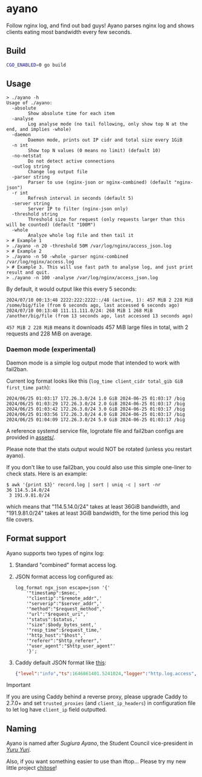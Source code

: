 # ayano

Follow nginx log, and find out bad guys! Ayano parses nginx log and shows clients eating most bandwidth every few seconds.

## Build

```sh
CGO_ENABLED=0 go build
```

## Usage

```console
> ./ayano -h
Usage of ./ayano:
  -absolute
        Show absolute time for each item
  -analyse
        Log analyse mode (no tail following, only show top N at the end, and implies -whole)
  -daemon
        Daemon mode, prints out IP cidr and total size every 1GiB
  -n int
        Show top N values (0 means no limit) (default 10)
  -no-netstat
        Do not detect active connections
  -outlog string
        Change log output file
  -parser string
        Parser to use (nginx-json or nginx-combined) (default "nginx-json")
  -r int
        Refresh interval in seconds (default 5)
  -server string
        Server IP to filter (nginx-json only)
  -threshold string
        Threshold size for request (only requests larger than this will be counted) (default "100M")
  -whole
        Analyze whole log file and then tail it
> # Example 1
> ./ayano -n 20 -threshold 50M /var/log/nginx/access_json.log
> # Example 2
> ./ayano -n 50 -whole -parser nginx-combined /var/log/nginx/access.log
> # Example 3. This will use fast path to analyse log, and just print result and quit.
> ./ayano -n 100 -analyse /var/log/nginx/access_json.log
```

By default, it would output like this every 5 seconds:

```console
2024/07/10 00:13:48 2222:222:2222::/48 (active, 1): 457 MiB 2 228 MiB /some/big/file (from 6 seconds ago, last accessed 6 seconds ago)
2024/07/10 00:13:48 111.11.111.0/24: 268 MiB 1 268 MiB /another/big/file (from 13 seconds ago, last accessed 13 seconds ago)
```

`457 MiB 2 228 MiB` means it downloads 457 MiB large files in total, with 2 requests and 228 MiB on average.

### Daemon mode (experimental)

Daemon mode is a simple log output mode that intended to work with fail2ban.

Current log format looks like this (`log_time client_cidr total_gib GiB first_time path`):

```log
2024/06/25 01:03:17 172.26.3.0/24 1.0 GiB 2024-06-25 01:03:17 /big
2024/06/25 01:03:29 172.26.3.0/24 2.0 GiB 2024-06-25 01:03:17 /big
2024/06/25 01:03:42 172.26.3.0/24 3.0 GiB 2024-06-25 01:03:17 /big
2024/06/25 01:03:56 172.26.3.0/24 4.0 GiB 2024-06-25 01:03:17 /big
2024/06/25 01:04:09 172.26.3.0/24 5.0 GiB 2024-06-25 01:03:17 /big
```

A reference systemd service file, logrotate file and fail2ban configs are provided in [assets/](assets/).

Please note that the stats output would NOT be rotated (unless you restart ayano).

If you don't like to use fail2ban, you could also use this simple one-liner to check stats. Here is an example:

```console
$ awk '{print $3}' record.log | sort | uniq -c | sort -nr
36 114.5.14.0/24
 3 191.9.81.0/24
```

which means that "114.5.14.0/24" takes at least 36GiB bandwidth, and "191.9.81.0/24" takes at least 3GiB bandwidth, for the time period this log file covers.

## Format support

Ayano supports two types of nginx log:

1. Standard "combined" format access log.
2. JSON format access log configured as:

    ```nginx
    log_format ngx_json escape=json '{'
        '"timestamp":$msec,'
        '"clientip":"$remote_addr",'
        '"serverip":"$server_addr",'
        '"method":"$request_method",'
        '"url":"$request_uri",'
        '"status":$status,'
        '"size":$body_bytes_sent,'
        '"resp_time":$request_time,'
        '"http_host":"$host",'
        '"referer":"$http_referer",'
        '"user_agent":"$http_user_agent"'
        '}';
    ```

3. Caddy default JSON format like [this](https://caddyserver.com/docs/logging#structured-logs):

      ```json
      {"level":"info","ts":1646861401.5241024,"logger":"http.log.access","msg":"handled request","request":{"remote_ip":"127.0.0.1","remote_port":"41342","client_ip":"127.0.0.1","proto":"HTTP/2.0","method":"GET","host":"localhost","uri":"/","headers":{"User-Agent":["curl/7.82.0"],"Accept":["*/*"],"Accept-Encoding":["gzip, deflate, br"]},"tls":{"resumed":false,"version":772,"cipher_suite":4865,"proto":"h2","server_name":"example.com"}},"bytes_read": 0,"user_id":"","duration":0.000929675,"size":10900,"status":200,"resp_headers":{"Server":["Caddy"],"Content-Encoding":["gzip"],"Content-Type":["text/html; charset=utf-8"],"Vary":["Accept-Encoding"]}}
      ```

> [!IMPORTANT]
> If you are using Caddy behind a reverse proxy, please upgrade Caddy to 2.7.0+ and set `trusted_proxies` (and `client_ip_headers`) in configuration file to let log have `client_ip` field outputted.

## Naming

Ayano is named after *Sugiura Ayano*, the Student Council vice-president in [*Yuru Yuri*](https://en.wikipedia.org/wiki/YuruYuri#Student_Council).

Also, if you want something easier to use than iftop... Please try my new little project [chitose](https://github.com/taoky/chitose)!

